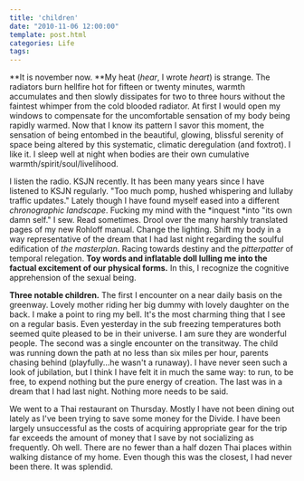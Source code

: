 ```yaml
---
title: 'children'
date: "2010-11-06 12:00:00"
template: post.html
categories: Life
tags:
---
```


**It is november now. **My heat (*hear*, I wrote *heart*) is strange. The radiators burn hellfire hot for fifteen or twenty minutes, warmth accumulates and then slowly dissipates for two to three hours without the faintest whimper from the cold blooded radiator. At first I would open my windows to compensate for the uncomfortable sensation of my body being rapidly warmed. Now that I know its pattern I savor this moment, the sensation of being entombed in the beautiful, glowing, blissful serenity of space being altered by this systematic, climatic deregulation (and foxtrot). I like it. I sleep well at night when bodies are their own cumulative warmth/spirit/soul/livelihood.  
  
I listen the radio. KSJN recently. It has been many years since I have listened to KSJN regularly. "Too much pomp, hushed whispering and lullaby traffic updates." Lately though I have found myself eased into a different *chronographic landscape*. Fucking my mind with the *inquest *into "its own damn self." I sew. Read sometimes. Drool over the many harshly translated pages of my new Rohloff manual. Change the lighting. Shift my body in a way representative of the dream that I had last night regarding the soulful edification of *the masterplan*. Racing towards destiny and the *pitterpatter* of temporal relegation. **Toy words and inflatable doll lulling me into the factual excitement of our physical forms.** In this, I recognize the cognitive apprehension of the sexual being.  
  
**Three notable children.** The first I encounter on a near daily basis on the greenway. Lovely mother riding her big dummy with lovely daughter on the back. I make a point to ring my bell. It's the most charming thing that I see on a regular basis. Even yesterday in the sub freezing temperatures both seemed quite pleased to be in their universe. I am sure they are wonderful people. The second was a single encounter on the transitway. The child was running down the path at no less than six miles per hour, parents chasing behind (playfully...he wasn't a runaway). I have never seen such a look of jubilation, but I think I have felt it in much the same way: to run, to be free, to expend nothing but the pure energy of creation. The last was in a dream that I had last night. Nothing more needs to be said.  
  
We went to a Thai restaurant on Thursday. Mostly I have not been dining out lately as I've been trying to save some money for the Divide. I have been largely unsuccessful as the costs of acquiring appropriate gear for the trip far exceeds the amount of money that I save by not socializing as frequently. Oh well. There are no fewer than a half dozen Thai places within walking distance of my home. Even though this was the closest, I had never been there. It was splendid.